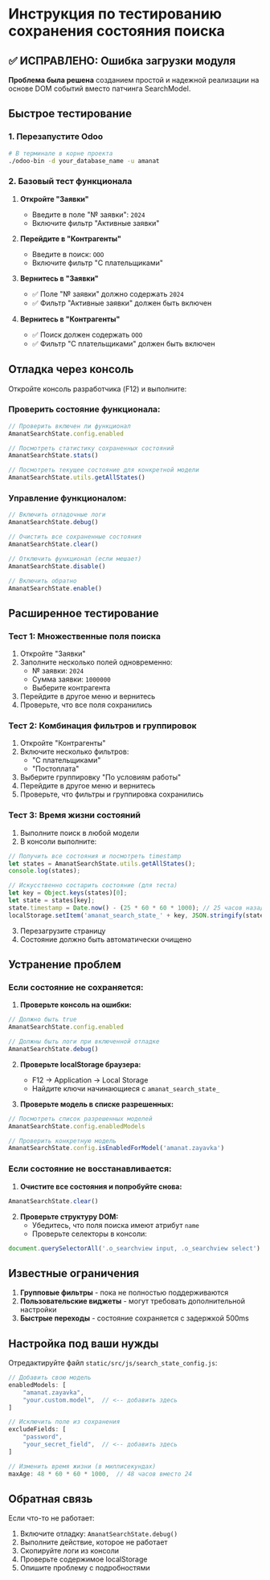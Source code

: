 # Инструкция по тестированию сохранения состояния поиска

## ✅ ИСПРАВЛЕНО: Ошибка загрузки модуля

**Проблема была решена** созданием простой и надежной реализации на основе DOM событий вместо патчинга SearchModel.

## Быстрое тестирование

### 1. Перезапустите Odoo
```bash
# В терминале в корне проекта
./odoo-bin -d your_database_name -u amanat
```

### 2. Базовый тест функционала

1. **Откройте "Заявки"**
   - Введите в поле "№ заявки": `2024`
   - Включите фильтр "Активные заявки"

2. **Перейдите в "Контрагенты"**
   - Введите в поиск: `ООО`
   - Включите фильтр "С плательщиками"

3. **Вернитесь в "Заявки"**
   - ✅ Поле "№ заявки" должно содержать `2024`
   - ✅ Фильтр "Активные заявки" должен быть включен

4. **Вернитесь в "Контрагенты"**
   - ✅ Поиск должен содержать `ООО`
   - ✅ Фильтр "С плательщиками" должен быть включен

## Отладка через консоль

Откройте консоль разработчика (F12) и выполните:

### Проверить состояние функционала:
```javascript
// Проверить включен ли функционал
AmanatSearchState.config.enabled

// Посмотреть статистику сохраненных состояний
AmanatSearchState.stats()

// Посмотреть текущее состояние для конкретной модели
AmanatSearchState.utils.getAllStates()
```

### Управление функционалом:
```javascript
// Включить отладочные логи
AmanatSearchState.debug()

// Очистить все сохраненные состояния
AmanatSearchState.clear()

// Отключить функционал (если мешает)
AmanatSearchState.disable()

// Включить обратно
AmanatSearchState.enable()
```

## Расширенное тестирование

### Тест 1: Множественные поля поиска
1. Откройте "Заявки"
2. Заполните несколько полей одновременно:
   - № заявки: `2024`
   - Сумма заявки: `1000000`
   - Выберите контрагента
3. Перейдите в другое меню и вернитесь
4. Проверьте, что все поля сохранились

### Тест 2: Комбинация фильтров и группировок
1. Откройте "Контрагенты"
2. Включите несколько фильтров:
   - "С плательщиками"
   - "Постоплата"
3. Выберите группировку "По условиям работы"
4. Перейдите в другое меню и вернитесь
5. Проверьте, что фильтры и группировка сохранились

### Тест 3: Время жизни состояний
1. Выполните поиск в любой модели
2. В консоли выполните:
```javascript
// Получить все состояния и посмотреть timestamp
let states = AmanatSearchState.utils.getAllStates();
console.log(states);

// Искусственно состарить состояние (для теста)
let key = Object.keys(states)[0];
let state = states[key];
state.timestamp = Date.now() - (25 * 60 * 60 * 1000); // 25 часов назад
localStorage.setItem('amanat_search_state_' + key, JSON.stringify(state));
```
3. Перезагрузите страницу
4. Состояние должно быть автоматически очищено

## Устранение проблем

### Если состояние не сохраняется:

1. **Проверьте консоль на ошибки:**
```javascript
// Должно быть true
AmanatSearchState.config.enabled

// Должны быть логи при включенной отладке
AmanatSearchState.debug()
```

2. **Проверьте localStorage браузера:**
   - F12 → Application → Local Storage
   - Найдите ключи начинающиеся с `amanat_search_state_`

3. **Проверьте модель в списке разрешенных:**
```javascript
// Посмотреть список разрешенных моделей
AmanatSearchState.config.enabledModels

// Проверить конкретную модель
AmanatSearchState.config.isEnabledForModel('amanat.zayavka')
```

### Если состояние не восстанавливается:

1. **Очистите все состояния и попробуйте снова:**
```javascript
AmanatSearchState.clear()
```

2. **Проверьте структуру DOM:**
   - Убедитесь, что поля поиска имеют атрибут `name`
   - Проверьте селекторы в консоли:
```javascript
document.querySelectorAll('.o_searchview input, .o_searchview select')
```

## Известные ограничения

1. **Групповые фильтры** - пока не полностью поддерживаются
2. **Пользовательские виджеты** - могут требовать дополнительной настройки  
3. **Быстрые переходы** - состояние сохраняется с задержкой 500ms

## Настройка под ваши нужды

Отредактируйте файл `static/src/js/search_state_config.js`:

```javascript
// Добавить свою модель
enabledModels: [
    "amanat.zayavka",
    "your.custom.model",  // <-- добавить здесь
]

// Исключить поле из сохранения
excludeFields: [
    "password",
    "your_secret_field",  // <-- добавить здесь
]

// Изменить время жизни (в миллисекундах)
maxAge: 48 * 60 * 60 * 1000,  // 48 часов вместо 24
```

## Обратная связь

Если что-то не работает:

1. Включите отладку: `AmanatSearchState.debug()`
2. Выполните действие, которое не работает
3. Скопируйте логи из консоли
4. Проверьте содержимое localStorage
5. Опишите проблему с подробностями


